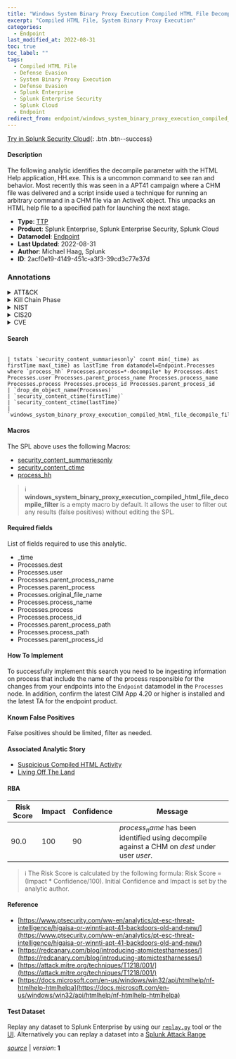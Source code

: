 ```yaml
---
title: "Windows System Binary Proxy Execution Compiled HTML File Decompile"
excerpt: "Compiled HTML File, System Binary Proxy Execution"
categories:
  - Endpoint
last_modified_at: 2022-08-31
toc: true
toc_label: ""
tags:
  - Compiled HTML File
  - Defense Evasion
  - System Binary Proxy Execution
  - Defense Evasion
  - Splunk Enterprise
  - Splunk Enterprise Security
  - Splunk Cloud
  - Endpoint
redirect_from: endpoint/windows_system_binary_proxy_execution_compiled_html_file_decompile/
---
```




[Try in Splunk Security Cloud](https://www.splunk.com/en_us/cyber-security.html){: .btn .btn--success}

#### Description

The following analytic identifies the decompile parameter with the HTML Help application, HH.exe. This is a uncommon command to see ran and behavior. Most recently this was seen in a APT41 campaign where a CHM file was delivered and a script inside used a technique for running an arbitrary command in a CHM file via an ActiveX object. This unpacks an HTML help file to a specified path for launching the next stage.

- **Type**: [TTP](https://github.com/splunk/security_content/wiki/Detection-Analytic-Types)
- **Product**: Splunk Enterprise, Splunk Enterprise Security, Splunk Cloud
- **Datamodel**: [Endpoint](https://docs.splunk.com/Documentation/CIM/latest/User/Endpoint)
- **Last Updated**: 2022-08-31
- **Author**: Michael Haag, Splunk
- **ID**: 2acf0e19-4149-451c-a3f3-39cd3c77e37d

### Annotations
<details>
  <summary>ATT&CK</summary>

<div markdown="1">

#### [ATT&CK](https://attack.mitre.org/)

| ID          | Technique   | Tactic         |
| ----------- | ----------- |--------------- |
| [T1218.001](https://attack.mitre.org/techniques/T1218/001/) | Compiled HTML File | Defense Evasion |

| [T1218](https://attack.mitre.org/techniques/T1218/) | System Binary Proxy Execution | Defense Evasion |

</div>
</details>


<details>
  <summary>Kill Chain Phase</summary>

<div markdown="1">

* Exploitation


</div>
</details>


<details>
  <summary>NIST</summary>

<div markdown="1">

* DE.CM



</div>
</details>

<details>
  <summary>CIS20</summary>

<div markdown="1">

* CIS 10



</div>
</details>

<details>
  <summary>CVE</summary>

<div markdown="1">


</div>
</details>


#### Search

```

| tstats `security_content_summariesonly` count min(_time) as firstTime max(_time) as lastTime from datamodel=Endpoint.Processes where `process_hh` Processes.process=*-decompile* by Processes.dest Processes.user Processes.parent_process_name Processes.process_name Processes.process Processes.process_id Processes.parent_process_id 
| `drop_dm_object_name(Processes)` 
| `security_content_ctime(firstTime)` 
| `security_content_ctime(lastTime)` 
| `windows_system_binary_proxy_execution_compiled_html_file_decompile_filter`
```

#### Macros
The SPL above uses the following Macros:
* [security_content_summariesonly](https://github.com/splunk/security_content/blob/develop/macros/security_content_summariesonly.yml)
* [security_content_ctime](https://github.com/splunk/security_content/blob/develop/macros/security_content_ctime.yml)
* [process_hh](https://github.com/splunk/security_content/blob/develop/macros/process_hh.yml)

> :information_source:
> **windows_system_binary_proxy_execution_compiled_html_file_decompile_filter** is a empty macro by default. It allows the user to filter out any results (false positives) without editing the SPL.



#### Required fields
List of fields required to use this analytic.
* _time
* Processes.dest
* Processes.user
* Processes.parent_process_name
* Processes.parent_process
* Processes.original_file_name
* Processes.process_name
* Processes.process
* Processes.process_id
* Processes.parent_process_path
* Processes.process_path
* Processes.parent_process_id



#### How To Implement
To successfully implement this search you need to be ingesting information on process that include the name of the process responsible for the changes from your endpoints into the `Endpoint` datamodel in the `Processes` node. In addition, confirm the latest CIM App 4.20 or higher is installed and the latest TA for the endpoint product.
#### Known False Positives
False positives should be limited, filter as needed.

#### Associated Analytic Story
* [Suspicious Compiled HTML Activity](/stories/suspicious_compiled_html_activity)
* [Living Off The Land](/stories/living_off_the_land)




#### RBA

| Risk Score  | Impact      | Confidence   | Message      |
| ----------- | ----------- |--------------|--------------|
| 90.0 | 100 | 90 | $process_name$ has been identified using decompile against a CHM on $dest$ under user $user$. |


> :information_source:
> The Risk Score is calculated by the following formula: Risk Score = (Impact * Confidence/100). Initial Confidence and Impact is set by the analytic author.


#### Reference

* [https://www.ptsecurity.com/ww-en/analytics/pt-esc-threat-intelligence/higaisa-or-winnti-apt-41-backdoors-old-and-new/](https://www.ptsecurity.com/ww-en/analytics/pt-esc-threat-intelligence/higaisa-or-winnti-apt-41-backdoors-old-and-new/)
* [https://redcanary.com/blog/introducing-atomictestharnesses/](https://redcanary.com/blog/introducing-atomictestharnesses/)
* [https://attack.mitre.org/techniques/T1218/001/](https://attack.mitre.org/techniques/T1218/001/)
* [https://docs.microsoft.com/en-us/windows/win32/api/htmlhelp/nf-htmlhelp-htmlhelpa](https://docs.microsoft.com/en-us/windows/win32/api/htmlhelp/nf-htmlhelp-htmlhelpa)



#### Test Dataset
Replay any dataset to Splunk Enterprise by using our [`replay.py`](https://github.com/splunk/attack_data#using-replaypy) tool or the [UI](https://github.com/splunk/attack_data#using-ui).
Alternatively you can replay a dataset into a [Splunk Attack Range](https://github.com/splunk/attack_range#replay-dumps-into-attack-range-splunk-server)




[*source*](https://github.com/splunk/security_content/tree/develop/detections/endpoint/windows_system_binary_proxy_execution_compiled_html_file_decompile.yml) \| *version*: **1**